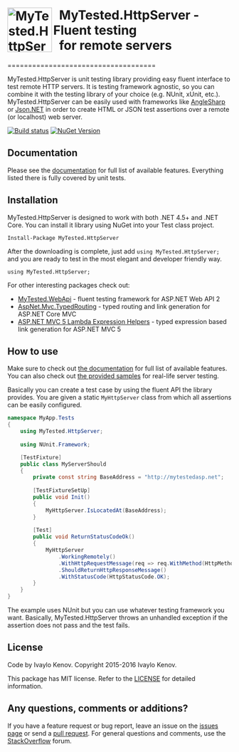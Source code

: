 <h1><img src="https://raw.githubusercontent.com/ivaylokenov/MyTested.HttpServer/master/documentation/logo.png" align="left" alt="MyTested.HttpServer" width="100">&nbsp; MyTested.HttpServer - Fluent testing<br />&nbsp; for remote servers</h1>
====================================

MyTested.HttpServer is unit testing library providing easy fluent interface to test remote HTTP servers. It is testing framework agnostic, so you can combine it with the testing library of your choice (e.g. NUnit, xUnit, etc.). MyTested.HttpServer can be easily used with frameworks like [AngleSharp](https://github.com/AngleSharp/AngleSharp) or [Json.NET](https://github.com/JamesNK/Newtonsoft.Json) in order to create HTML or JSON test assertions over a remote (or localhost) web server.

[![Build status](https://ci.appveyor.com/api/projects/status/2mi5oonpmuxgwsob?svg=true)](https://ci.appveyor.com/project/ivaylokenov/mytested-httpserver) [![NuGet Version](http://img.shields.io/nuget/v/MyTested.HttpServer.svg?style=flat)](https://www.nuget.org/packages/MyTested.HttpServer/) 

## Documentation

Please see the [documentation](https://github.com/ivaylokenov/MyTested.HttpServer/tree/master/documentation) for full list of available features. Everything listed there is fully covered by unit tests.

## Installation

MyTested.HttpServer is designed to work with both .NET 4.5+ and .NET Core. You can install it library using NuGet into your Test class project.

    Install-Package MyTested.HttpServer

After the downloading is complete, just add `using MyTested.HttpServer;` and you are ready to test in the most elegant and developer friendly way.
	
    using MyTested.HttpServer;
	
For other interesting packages check out:

 - [MyTested.WebApi](https://github.com/ivaylokenov/MyTested.WebApi) - fluent testing framework for ASP.NET Web API 2
 - [AspNet.Mvc.TypedRouting](https://github.com/ivaylokenov/AspNet.Mvc.TypedRouting) - typed routing and link generation for ASP.NET Core MVC
 - [ASP.NET MVC 5 Lambda Expression Helpers](https://github.com/ivaylokenov/ASP.NET-MVC-Lambda-Expression-Helpers) - typed expression based link generation for ASP.NET MVC 5
	
## How to use

Make sure to check out [the documentation](https://github.com/ivaylokenov/MyTested.HttpServer/tree/master/documentation) for full list of available features.
You can also check out [the provided samples](https://github.com/ivaylokenov/MyTested.HttpServer/tree/master/samples) for real-life server testing.

Basically you can create a test case by using the fluent API the library provides. You are given a static `MyHttpServer` class from which all assertions can be easily configured.

```c#
namespace MyApp.Tests
{
	using MyTested.HttpServer;
	
	using NUnit.Framework;

    [TestFixture]
    public class MyServerShould
    {
		private const string BaseAddress = "http://mytestedasp.net";
	
		[TestFixtureSetUp]
		public void Init()
		{
			MyHttpServer.IsLocatedAt(BaseAddress);
		}
	
        [Test]
        public void ReturnStatusCodeOk()
        {
            MyHttpServer
                .WorkingRemotely()
                .WithHttpRequestMessage(req => req.WithMethod(HttpMethod.Get))
                .ShouldReturnHttpResponseMessage()
                .WithStatusCode(HttpStatusCode.OK);
        }
	}
}
```

The example uses NUnit but you can use whatever testing framework you want.
Basically, MyTested.HttpServer throws an unhandled exception if the assertion does not pass and the test fails.

## License

Code by Ivaylo Kenov. Copyright 2015-2016 Ivaylo Kenov.

This package has MIT license. Refer to the [LICENSE](https://github.com/ivaylokenov/MyTested.HttpServer/blob/master/LICENSE) for detailed information.
 
## Any questions, comments or additions?

If you have a feature request or bug report, leave an issue on the [issues page](https://github.com/ivaylokenov/MyTested.HttpServer/issues) or send a [pull request](https://github.com/ivaylokenov/MyTested.HttpServer/pulls). For general questions and comments, use the [StackOverflow](http://stackoverflow.com/) forum.
